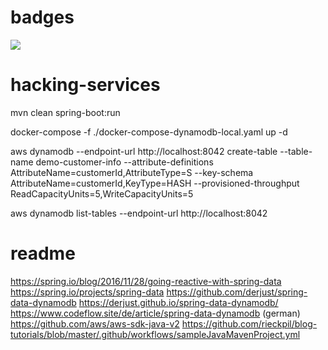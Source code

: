 # badges
![](https://github.com/manzke/hacking-services/workflows/Build%20Project/badge.svg)

# hacking-services

mvn clean spring-boot:run

docker-compose -f ./docker-compose-dynamodb-local.yaml up -d

aws dynamodb --endpoint-url http://localhost:8042 create-table --table-name demo-customer-info --attribute-definitions AttributeName=customerId,AttributeType=S --key-schema AttributeName=customerId,KeyType=HASH --provisioned-throughput ReadCapacityUnits=5,WriteCapacityUnits=5

aws dynamodb list-tables --endpoint-url http://localhost:8042


# readme
https://spring.io/blog/2016/11/28/going-reactive-with-spring-data
https://spring.io/projects/spring-data
https://github.com/derjust/spring-data-dynamodb
https://derjust.github.io/spring-data-dynamodb/
https://www.codeflow.site/de/article/spring-data-dynamodb (german)
https://github.com/aws/aws-sdk-java-v2
https://github.com/rieckpil/blog-tutorials/blob/master/.github/workflows/sampleJavaMavenProject.yml
